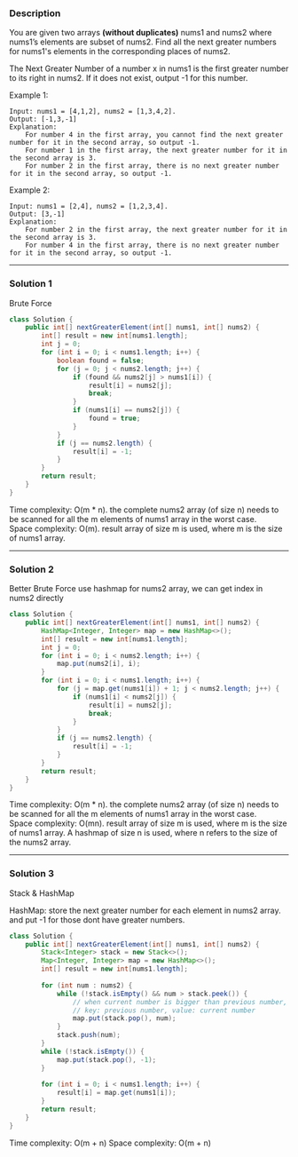 ### **Description** ###
You are given two arrays **(without duplicates)** nums1 and nums2 where nums1’s elements are subset of nums2. Find all the next greater numbers for nums1's elements in the corresponding places of nums2.

The Next Greater Number of a number x in nums1 is the first greater number to its right in nums2. If it does not exist, output -1 for this number.

Example 1:
```
Input: nums1 = [4,1,2], nums2 = [1,3,4,2].
Output: [-1,3,-1]
Explanation:
    For number 4 in the first array, you cannot find the next greater number for it in the second array, so output -1.
    For number 1 in the first array, the next greater number for it in the second array is 3.
    For number 2 in the first array, there is no next greater number for it in the second array, so output -1.
```
Example 2:
```
Input: nums1 = [2,4], nums2 = [1,2,3,4].
Output: [3,-1]
Explanation:
    For number 2 in the first array, the next greater number for it in the second array is 3.
    For number 4 in the first array, there is no next greater number for it in the second array, so output -1.
```
---
### **Solution 1** ###
Brute Force
```java
class Solution {
    public int[] nextGreaterElement(int[] nums1, int[] nums2) {
        int[] result = new int[nums1.length];
        int j = 0;
        for (int i = 0; i < nums1.length; i++) {
            boolean found = false;
            for (j = 0; j < nums2.length; j++) {
                if (found && nums2[j] > nums1[i]) {
                    result[i] = nums2[j];
                    break;
                }
                if (nums1[i] == nums2[j]) {
                    found = true;
                }
            }
            if (j == nums2.length) {
                result[i] = -1;
            }
        }
        return result;
    }
}
```
Time complexity: O(m * n). the complete nums2 array (of size n) needs to be scanned for all the m elements of nums1 array in the worst case.  
Space complexity: O(m). result array of size m is used, where m is the size of nums1 array.

---
### **Solution 2** ###
Better Brute Force
use hashmap for nums2 array, we can get index in nums2 directly
```java
class Solution {
    public int[] nextGreaterElement(int[] nums1, int[] nums2) {
        HashMap<Integer, Integer> map = new HashMap<>();
        int[] result = new int[nums1.length];
        int j = 0;
        for (int i = 0; i < nums2.length; i++) {
            map.put(nums2[i], i);
        }
        for (int i = 0; i < nums1.length; i++) {
            for (j = map.get(nums1[i]) + 1; j < nums2.length; j++) {
                if (nums1[i] < nums2[j]) {
                    result[i] = nums2[j];
                    break;
                }
            }
            if (j == nums2.length) {
                result[i] = -1;
            }
        }
        return result;
    }
}
```
Time complexity: O(m * n). the complete nums2 array (of size n) needs to be scanned for all the m elements of nums1 array in the worst case.  
Space complexity: O(mn). result array of size m is used, where m is the size of nums1 array. A hashmap of size n is used, where n refers to the size of the nums2 array.

---
### **Solution 3** ###
Stack & HashMap

HashMap: store the next greater number for each element in nums2 array. and put -1 for those dont have greater numbers.

```java
class Solution {
    public int[] nextGreaterElement(int[] nums1, int[] nums2) {
        Stack<Integer> stack = new Stack<>();
        Map<Integer, Integer> map = new HashMap<>();
        int[] result = new int[nums1.length];
        
        for (int num : nums2) {
            while (!stack.isEmpty() && num > stack.peek()) {
                // when current number is bigger than previous number, add them to the hashmap
                // key: previous number, value: current number
                map.put(stack.pop(), num);
            }
            stack.push(num);
        }
        while (!stack.isEmpty()) {
            map.put(stack.pop(), -1);
        }
        
        for (int i = 0; i < nums1.length; i++) {
            result[i] = map.get(nums1[i]);
        }
        return result;
    }
}
```
Time complexity: O(m + n)
Space complexity: O(m + n)


